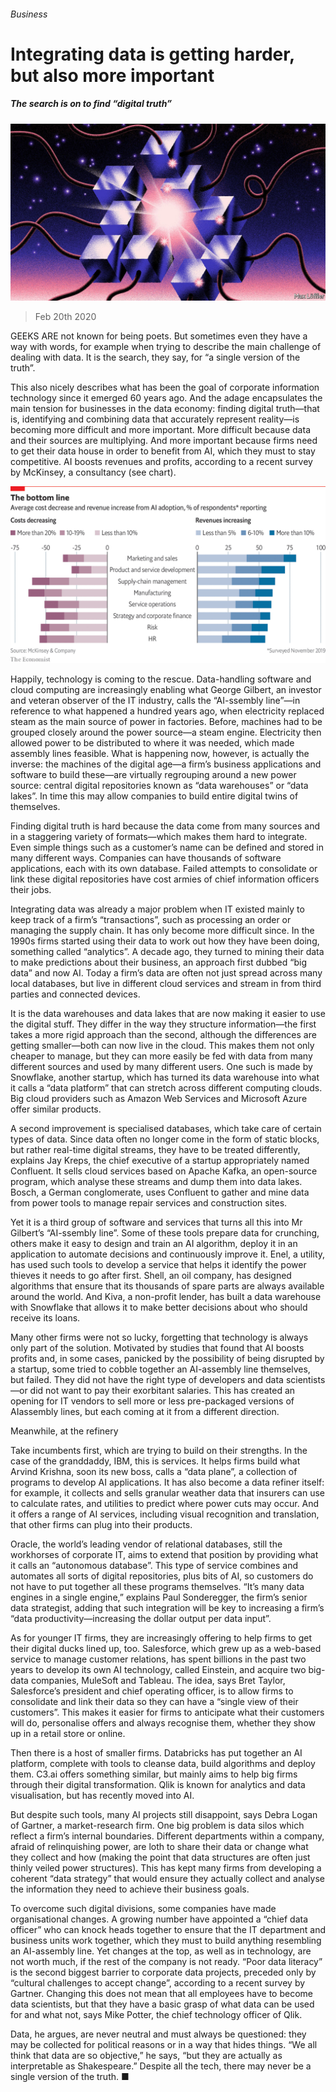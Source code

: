 ###### Business

# Integrating data is getting harder, but also more important 

##### The search is on to find “digital truth” 

![image](images/20200222_SRD004_0.jpg) 

> Feb 20th 2020 

GEEKS ARE not known for being poets. But sometimes even they have a way with words, for example when trying to describe the main challenge of dealing with data. It is the search, they say, for “a single version of the truth”.

This also nicely describes what has been the goal of corporate information technology since it emerged 60 years ago. And the adage encapsulates the main tension for businesses in the data economy: finding digital truth—that is, identifying and combining data that accurately represent reality—is becoming more difficult and more important. More difficult because data and their sources are multiplying. And more important because firms need to get their data house in order to benefit from AI, which they must to stay competitive. AI boosts revenues and profits, according to a recent survey by McKinsey, a consultancy (see chart).

![image](images/20200222_SRC017.png) 


Happily, technology is coming to the rescue. Data-handling software and cloud computing are increasingly enabling what George Gilbert, an investor and veteran observer of the IT industry, calls the “AI-ssembly line”—in reference to what happened a hundred years ago, when electricity replaced steam as the main source of power in factories. Before, machines had to be grouped closely around the power source—a steam engine. Electricity then allowed power to be distributed to where it was needed, which made assembly lines feasible. What is happening now, however, is actually the inverse: the machines of the digital age—a firm’s business applications and software to build these—are virtually regrouping around a new power source: central digital repositories known as “data warehouses” or “data lakes”. In time this may allow companies to build entire digital twins of themselves.

Finding digital truth is hard because the data come from many sources and in a staggering variety of formats—which makes them hard to integrate. Even simple things such as a customer’s name can be defined and stored in many different ways. Companies can have thousands of software applications, each with its own database. Failed attempts to consolidate or link these digital repositories have cost armies of chief information officers their jobs.

Integrating data was already a major problem when IT existed mainly to keep track of a firm’s “transactions”, such as processing an order or managing the supply chain. It has only become more difficult since. In the 1990s firms started using their data to work out how they have been doing, something called “analytics”. A decade ago, they turned to mining their data to make predictions about their business, an approach first dubbed “big data” and now AI. Today a firm’s data are often not just spread across many local databases, but live in different cloud services and stream in from third parties and connected devices.

It is the data warehouses and data lakes that are now making it easier to use the digital stuff. They differ in the way they structure information—the first takes a more rigid approach than the second, although the differences are getting smaller—both can now live in the cloud. This makes them not only cheaper to manage, but they can more easily be fed with data from many different sources and used by many different users. One such is made by Snowflake, another startup, which has turned its data warehouse into what it calls a “data platform” that can stretch across different computing clouds. Big cloud providers such as Amazon Web Services and Microsoft Azure offer similar products.

A second improvement is specialised databases, which take care of certain types of data. Since data often no longer come in the form of static blocks, but rather real-time digital streams, they have to be treated differently, explains Jay Kreps, the chief executive of a startup appropriately named Confluent. It sells cloud services based on Apache Kafka, an open-source program, which analyse these streams and dump them into data lakes. Bosch, a German conglomerate, uses Confluent to gather and mine data from power tools to manage repair services and construction sites.

Yet it is a third group of software and services that turns all this into Mr Gilbert’s “AI-ssembly line”. Some of these tools prepare data for crunching, others make it easy to design and train an AI algorithm, deploy it in an application to automate decisions and continuously improve it. Enel, a utility, has used such tools to develop a service that helps it identify the power thieves it needs to go after first. Shell, an oil company, has designed algorithms that ensure that its thousands of spare parts are always available around the world. And Kiva, a non-profit lender, has built a data warehouse with Snowflake that allows it to make better decisions about who should receive its loans.

Many other firms were not so lucky, forgetting that technology is always only part of the solution. Motivated by studies that found that AI boosts profits and, in some cases, panicked by the possibility of being disrupted by a startup, some tried to cobble together an AI-assembly line themselves, but failed. They did not have the right type of developers and data scientists—or did not want to pay their exorbitant salaries. This has created an opening for IT vendors to sell more or less pre-packaged versions of AIassembly lines, but each coming at it from a different direction.

Meanwhile, at the refinery

Take incumbents first, which are trying to build on their strengths. In the case of the granddaddy, IBM, this is services. It helps firms build what Arvind Krishna, soon its new boss, calls a “data plane”, a collection of programs to develop AI applications. It has also become a data refiner itself: for example, it collects and sells granular weather data that insurers can use to calculate rates, and utilities to predict where power cuts may occur. And it offers a range of AI services, including visual recognition and translation, that other firms can plug into their products.

Oracle, the world’s leading vendor of relational databases, still the workhorses of corporate IT, aims to extend that position by providing what it calls an “autonomous database”. This type of service combines and automates all sorts of digital repositories, plus bits of AI, so customers do not have to put together all these programs themselves. “It’s many data engines in a single engine,” explains Paul Sonderegger, the firm’s senior data strategist, adding that such integration will be key to increasing a firm’s “data productivity—increasing the dollar output per data input”.

As for younger IT firms, they are increasingly offering to help firms to get their digital ducks lined up, too. Salesforce, which grew up as a web-based service to manage customer relations, has spent billions in the past two years to develop its own AI technology, called Einstein, and acquire two big-data companies, MuleSoft and Tableau. The idea, says Bret Taylor, Salesforce’s president and chief operating officer, is to allow firms to consolidate and link their data so they can have a “single view of their customers”. This makes it easier for firms to anticipate what their customers will do, personalise offers and always recognise them, whether they show up in a retail store or online.

Then there is a host of smaller firms. Databricks has put together an AI platform, complete with tools to cleanse data, build algorithms and deploy them. C3.ai offers something similar, but mainly aims to help big firms through their digital transformation. Qlik is known for analytics and data visualisation, but has recently moved into AI.

But despite such tools, many AI projects still disappoint, says Debra Logan of Gartner, a market-research firm. One big problem is data silos which reflect a firm’s internal boundaries. Different departments within a company, afraid of relinquishing power, are loth to share their data or change what they collect and how (making the point that data structures are often just thinly veiled power structures). This has kept many firms from developing a coherent “data strategy” that would ensure they actually collect and analyse the information they need to achieve their business goals.


To overcome such digital divisions, some companies have made organisational changes. A growing number have appointed a “chief data officer” who can knock heads together to ensure that the IT department and business units work together, which they must to build anything resembling an AI-assembly line. Yet changes at the top, as well as in technology, are not worth much, if the rest of the company is not ready. “Poor data literacy” is the second biggest barrier to corporate data projects, preceded only by “cultural challenges to accept change”, according to a recent survey by Gartner. Changing this does not mean that all employees have to become data scientists, but that they have a basic grasp of what data can be used for and what not, says Mike Potter, the chief technology officer of Qlik.

Data, he argues, are never neutral and must always be questioned: they may be collected for political reasons or in a way that hides things. “We all think that data are so objective,” he says, “but they are actually as interpretable as Shakespeare.” Despite all the tech, there may never be a single version of the truth. ■

